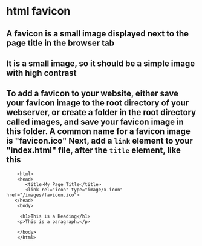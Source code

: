 # html favicon

## A favicon is a small image displayed next to the page title in the browser tab

## It is a small image, so it should be a simple image with high contrast

## To add a favicon to your website, either save your favicon image to the root directory of your webserver, or create a folder in the root directory called images, and save your favicon image in this folder. A common name for a favicon image is "favicon.ico" Next, add a `link` element to your "index.html" file, after the `title` element, like this

<!DOCTYPE html>
        <html>
        <head>
           <title>My Page Title</title>
           <link rel="icon" type="image/x-icon" href="/images/favicon.ico">
       </head>
        <body>

         <h1>This is a Heading</h1>
        <p>This is a paragraph.</p>

        </body>
        </html>
